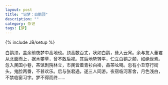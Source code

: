 ```yaml
---
layout: post
title: "记梦：白鹅顶"
description: ""
category: 杂记
tags: [梦]
---
```

{% include JB/setup %}

白鹅顶，盖余前夜梦中高地也。顶高数百丈，状如白鹅，耸入云宵。余与友人董君从北面而上，据木攀草，曾不敢后视。其后地势转平，伫立白鹅之颠，如绝世焉。忽入民国小巷，茶馆剧院林立，市民皆着青衫白褂，品茶吆喝。忽有小丑穿行街头，鬼脸两番，不甚欢乐。后与张君遇，遂三人同游。夜宿临河客舍，月色浅白，不禁临窗习字。梦不得而终……

